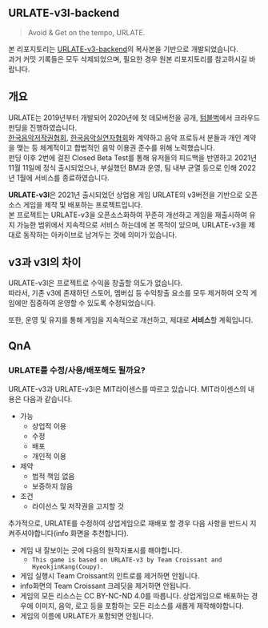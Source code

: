 ## URLATE-v3l-backend

> Avoid & Get on the tempo, URLATE.

본 리포지토리는 [URLATE-v3-backend](https://github.com/team-croissant/urlate-v3-backend)의 복사본을 기반으로 개발되었습니다.  
과거 커밋 기록들은 모두 삭제되었으며, 필요한 경우 원본 리포지토리를 참고하시길 바랍니다.

## 개요

URLATE는 2019년부터 개발되어 2020년에 첫 데모버전을 공개, [텀블벅](https://tumblbug.com/urlate)에서 크라우드 펀딩을 진행하였습니다.  
[한국음악저작권협회](https://www.komca.or.kr/CTLJSP), [한국음악실연자협회](https://www.fkmp.kr)와 계약하고 음악 프로듀서 분들과 개인 계약을 맺는 등 체계적이고 합법적인 음악 이용권 준수를 위해 노력했습니다.  
펀딩 이후 2번에 걸친 Closed Beta Test를 통해 유저들의 피드백을 반영하고 2021년 11월 11일에 정식 출시되었으나, 부실했던 BM과 운영, 팀 내부 균열 등으로 인해 2022년 1월에 서비스를 종료하였습니다.

**URLATE-v3l**은 2021년 출시되었던 상업용 게임 URLATE의 v3버전을 기반으로 오픈소스 게임을 제작 및 배포하는 프로젝트입니다.  
본 프로젝트는 URLATE-v3을 오픈소스화하여 꾸준히 개선하고 게임을 재출시하여 유지 가능한 범위에서 지속적으로 서비스 하는데에 본 목적이 있으며, URLATE-v3을 제대로 동작하는 아카이브로 남겨두는 것에 의미가 있습니다.

## v3과 v3l의 차이

URLATE-v3l은 프로젝트로 수익을 창출할 의도가 없습니다.  
따라서, 기존 v3에 존재하던 스토어, 멤버십 등 수익창출 요소를 모두 제거하여 오직 게임에만 집중하여 운영할 수 있도록 수정되었습니다.

또한, 운영 및 유지를 통해 게임을 지속적으로 개선하고, 제대로 **서비스**할 계획입니다.

## QnA

### URLATE를 수정/사용/배포해도 될까요?

URLATE-v3과 URLATE-v3l은 MIT라이센스를 따르고 있습니다. MIT라이센스의 내용은 다음과 같습니다.

- 가능
  - 상업적 이용
  - 수정
  - 배포
  - 개인적 이용
- 제약
  - 법적 책임 없음
  - 보증하지 않음
- 조건
  - 라이선스 및 저작권을 고지할 것

추가적으로, URLATE를 수정하여 상업게임으로 재배포 할 경우 다음 사항을 반드시 지켜주셔야합니다(info 화면을 추천합니다).

- 게임 내 잘보이는 곳에 다음의 원작자표시를 해야합니다.
  - `This game is based on URLATE-v3 by Team Croissant and HyeokjinKang(Coupy).`
- 게임 실행시 Team Croissant의 인트로를 제거하면 안됩니다.
- info화면의 Team Croissant 크레딧을 제거하면 안됩니다.
- 게임의 모든 리소스는 CC BY-NC-ND 4.0를 따릅니다. 상업게임으로 배포하는 경우에 이미지, 음악, 로고 등을 포함하는 모든 리소스를 새롭게 제작해야합니다.
- 게임의 이름에 URLATE가 포함되면 안됩니다.
